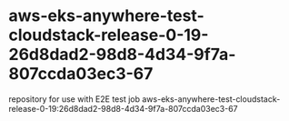 # aws-eks-anywhere-test-cloudstack-release-0-19-26d8dad2-98d8-4d34-9f7a-807ccda03ec3-67
repository for use with E2E test job aws-eks-anywhere-test-cloudstack-release-0-19:26d8dad2-98d8-4d34-9f7a-807ccda03ec3-67
